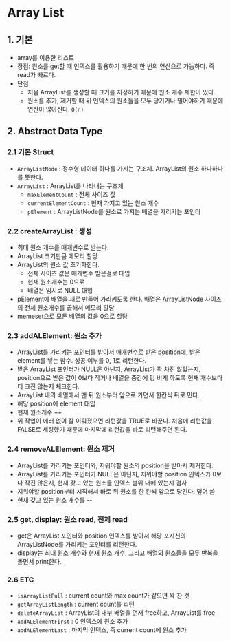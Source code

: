 # Array List

## 1. 기본

- array를 이용한 리스트
- 장점: 원소를 get할 때 인덱스를 활용하기 때문에 한 번의 연산으로 가능하다. 즉 read가 빠르다.
- 단점
    + 처음 ArrayList를 생성할 때 크기를 지정하기 때문에 원소 개수 제한이 있다.
    + 원소를 추가, 제거할 때 뒤 인덱스의 원소들을 모두 당기거나 밀어야하기 때문에 연산이 많아진다. `O(n)`

## 2. Abstract Data Type

### 2.1 기본 Struct

- `ArrayListNode` : 정수형 데이터 하나를 가지는 구조체. ArrayList의 원소 하나하나를 뜻한다.
- `ArrayList` : ArrayList를 나타내는 구조체
    + `maxElementCount` : 전체 사이즈 값
    + `currentElementCount` : 현재 가지고 있는 원소 개수
    + `pElement` : ArrayListNode를 원소로 가지는 배열을 가리키는 포인터

### 2.2 createArrayList : 생성

- 최대 원소 개수를 매개변수로 받는다.
- ArrayList 크기만큼 메모리 할당
- ArrayList의 원소 값 초기화한다.
    + 전체 사이즈 값은 매개변수 받은걸로 대입
    + 현재 원소개수는 0으로
    + 배열은 임시로 NULL 대입
- pElement에 배열을 새로 만들어 가리키도록 한다. 배열은 ArrayListNode 사이즈의 전체 원소개수를 곱해서 메모리 할당
- memeset으로 모든 배열의 값을 0으로 할당

### 2.3 addALElement: 원소 추가

- ArrayList를 가리키는 포인터를 받아서 매개변수로 받은 position에, 받은 element를 넣는 함수. 성공 여부를 0, 1로 리턴한다.
- 받은 ArrayList 포인터가 NULL은 아닌지, ArrayList가 꽉 차진 않았는지, position으로 받은 값이 0보다 작거나 배열을 중간에 텅 비게 하도록 현재 개수보다 더 크진 않는지 체크한다.
- ArrayList 내의 배열에서 맨 뒤 원소부터 앞으로 가면서 한칸씩 뒤로 민다.
- 해당 position에 element 대입
- 현재 원소개수 ++
- 위 작업이 에러 없이 잘 이뤄졌으면 리턴값을 TRUE로 바꾼다. 처음에 리턴값을 FALSE로 세팅했기 때문에 마지막에 리턴값을 바로 리턴해주면 된다.

### 2.4 removeALElement: 원소 제거

- ArrayList를 가리키는 포인터와, 지워야할 원소의 position을 받아서 제거한다.
- ArrayList를 가리키는 포인터가 NULL은 아닌지, 지워야할 position 인덱스가 0보다 작진 않은지, 현재 갖고 있는 원소들 인덱스 범위 내에 있는지 검사
- 지워야할 position부터 시작해서 바로 뒤 원소를 한 칸씩 앞으로 당긴다. 덮어 씀
- 현재 갖고 있는 원소 개수를 --

### 2.5 get, display: 원소 read, 전체 read

- get은 ArrayList 포인터와 position 인덱스를 받아서 해당 포지션의 ArrayListNode를 가리키는 포인터를 리턴한다.
- display는 최대 원소 개수와 현재 원소 개수, 그리고 배열의 원소들을 모두 반복을 돌면서 print한다.

### 2.6 ETC

- `isArrayListFull` : current count와 max count가 같으면 꽉 찬 것
- `getArrayListLength` : current count를 리턴
- `deleteArrayList` : ArrayList의 내부 배열을 먼저 free하고, ArrayList를 free
- `addALElementFirst` : 0 인덱스에 원소 추가
- `addALElementLast` : 마지막 인덱스, 즉 current count에 원소 추가
